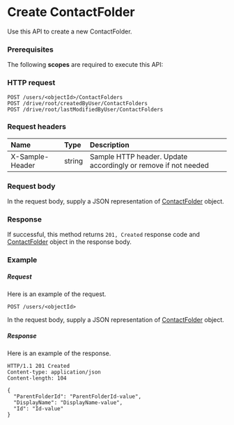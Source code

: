# Create ContactFolder

Use this API to create a new ContactFolder.
### Prerequisites
The following **scopes** are required to execute this API: 
### HTTP request
<!-- { "blockType": "ignored" } -->
```http
POST /users/<objectId>/ContactFolders
POST /drive/root/createdByUser/ContactFolders
POST /drive/root/lastModifiedByUser/ContactFolders

```
### Request headers
| Name       | Type | Description|
|:---------------|:--------|:----------|
| X-Sample-Header  | string  | Sample HTTP header. Update accordingly or remove if not needed|

### Request body
In the request body, supply a JSON representation of [ContactFolder](../resources/contactfolder.md) object.


### Response
If successful, this method returns `201, Created` response code and [ContactFolder](../resources/contactfolder.md) object in the response body.

### Example
##### Request
Here is an example of the request.
<!-- {
  "blockType": "request",
  "name": "create_contactfolder_from_user"
}-->
```http
POST /users/<objectId>
```
In the request body, supply a JSON representation of [ContactFolder](../resources/contactfolder.md) object.
##### Response
Here is an example of the response.
<!-- {
  "blockType": "response",
  "truncated": false,
  "@odata.type": "microsoft.graph.contactfolder"
} -->
```http
HTTP/1.1 201 Created
Content-type: application/json
Content-length: 104

{
  "ParentFolderId": "ParentFolderId-value",
  "DisplayName": "DisplayName-value",
  "Id": "Id-value"
}
```

<!-- uuid: 663e9698-c2fa-4de7-9a99-8356453bcde8
2015-10-19 10:04:39 UTC -->
<!-- {
  "type": "#page.annotation",
  "description": "Create ContactFolder",
  "keywords": "",
  "section": "documentation",
  "tocPath": ""
}-->